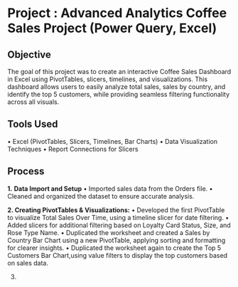 # Project : Advanced Analytics Coffee Sales Project (Power Query, Excel)

## Objective
The goal of this project was to create an interactive Coffee Sales Dashboard in Excel using PivotTables, slicers, timelines, and visualizations. This dashboard allows users to easily analyze total sales, sales by country, and identify the top 5 customers, while providing seamless filtering functionality across all visuals.

## Tools Used
• Excel (PivotTables, Slicers, Timelines, Bar Charts)
• Data Visualization Techniques
• Report Connections for Slicers

## Process

**1.** **Data Import and Setup**
  • Imported sales data from the Orders file.
  • Cleaned and organized the dataset to ensure accurate analysis.
  
**2.	Creating PivotTables & Visualizations:**
    •	Developed the first PivotTable to visualize Total Sales Over Time, using a timeline slicer for date filtering.
    •	Added slicers for additional filtering based on Loyalty Card Status, Size, and Rose Type Name.
    •	Duplicated the worksheet and created a Sales by Country Bar Chart using a new PivotTable, applying sorting and formatting for clearer insights.
    •	Duplicated the worksheet again to create the Top 5 Customers Bar Chart,using value filters to display the top customers based on sales data.
  
  3. 
